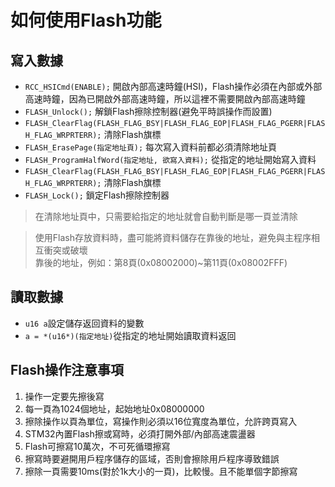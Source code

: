 # 如何使用Flash功能

## 寫入數據


* `RCC_HSICmd(ENABLE);` 開啟內部高速時鐘(HSI)，Flash操作必須在內部或外部高速時鐘，因為已開啟外部高速時鐘，所以這裡不需要開啟內部高速時鐘<br>
* `FLASH_Unlock();` 解鎖Flash擦除控制器(避免平時誤操作而設置)<br>
* `FLASH_ClearFlag(FLASH_FLAG_BSY|FLASH_FLAG_EOP|FLASH_FLAG_PGERR|FLASH_FLAG_WRPRTERR);` 清除Flash旗標<br>
* `FLASH_ErasePage(指定地址頁);` 每次寫入資料前都必須清除地址頁<br>
* `FLASH_ProgramHalfWord(指定地址, 欲寫入資料);` 從指定的地址開始寫入資料<br>
* `FLASH_ClearFlag(FLASH_FLAG_BSY|FLASH_FLAG_EOP|FLASH_FLAG_PGERR|FLASH_FLAG_WRPRTERR);` 清除Flash旗標<br>
* `FLASH_Lock();` 鎖定Flash擦除控制器<br>

> 在清除地址頁中，只需要給指定的地址就會自動判斷是哪一頁並清除

> 使用Flash存放資料時，盡可能將資料儲存在靠後的地址，避免與主程序相互衝突或破壞<br>
> 靠後的地址，例如：第8頁(0x08002000)~第11頁(0x08002FFF)

## 讀取數據

* `u16 a`設定儲存返回資料的變數<br>
* `a = *(u16*)(指定地址)`從指定的地址開始讀取資料返回<br>

## Flash操作注意事項

1. 操作一定要先擦後寫
2. 每一頁為1024個地址，起始地址0x08000000
3. 擦除操作以頁為單位，寫操作則必須以16位寬度為單位，允許跨頁寫入
4. STM32內置Flash擦或寫時，必須打開外部/內部高速震盪器
5. Flash可擦寫10萬次，不可死循環擦寫
6. 擦寫時要避開用戶程序儲存的區域，否則會擦除用戶程序導致錯誤
7. 擦除一頁需要10ms(對於1k大小的一頁)，比較慢。且不能單個字節擦寫


